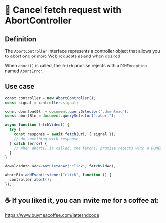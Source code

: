 # 🔴 Cancel fetch request with AbortController

## Definition

The `AbortController` interface represents a controller object that allows you to abort one or more Web requests as and when desired.

When `abort()` is called, the `fetch` promise rejects with a `DOMException` named `AbortError`.

## Use case

```js
const controller = new AbortController();
const signal = controller.signal;

const downloadBtn = document.querySelector(".download");
const abortBtn = document.querySelector(".abort");

async function fetchVideo() {
  try {
    const response = await fetch(url, { signal });
    // do something with response
  } catch (error) {
    // When abort() is called, the fetch() promise rejects with a DOMException named AbortError.
  }
}

downloadBtn.addEventListener("click", fetchVideo);

abortBtn.addEventListener("click", function () {
  controller.abort();
});
```

## ☕️ If you liked it, you can invite me for a coffee at:

https://www.buymeacoffee.com/latteandcode
